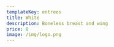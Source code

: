 ```yaml
---
templateKey: entrees
title: White
description: Boneless breast and wing
price: 8
image: /img/logo.png
---
```


